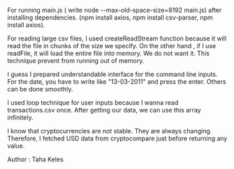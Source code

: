 For running main.js ( write node --max-old-space-size=8192 main.js) after installing dependencies. (npm install axios, npm install csv-parser, npm install axios).

For reading large csv files,  I used createReadStream function because it will read the file in chunks of the size we specify. On the other hand ,  if I use readFile, it will load the entire file into memory. We do not want it. This technique prevent from running out of memory.

I guess I prepared understandable interface for the command line inputs. For the date, you have to write like "13-03-2011" and press the enter. Others can be done smoothly.

I used loop technique for user inputs because I wanna read transactions.csv once. After getting our data, we can use this array infinitely.

I know that cryptocurrencies are not stable. They are always changing. Therefore, I fetched USD data from cryptocompare just before returning any value.


Author  : Taha Keles
